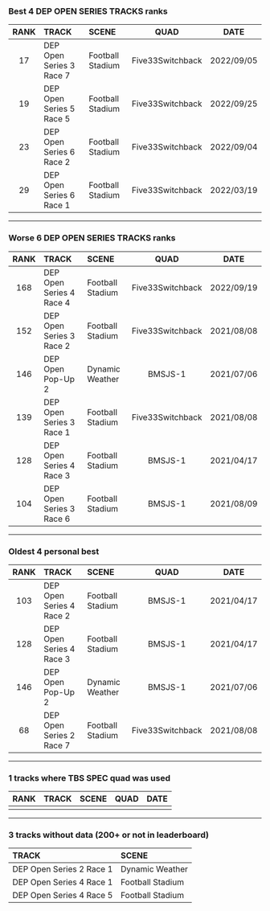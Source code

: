 ### Best 4 DEP OPEN SERIES TRACKS ranks
|RANK|TRACK|SCENE|QUAD|DATE|
|:---:|:---|:---|:---:|:---:|
|17|DEP Open Series 3 Race 7|Football Stadium|Five33Switchback|2022/09/05|
|19|DEP Open Series 5 Race 5|Football Stadium|Five33Switchback|2022/09/25|
|23|DEP Open Series 6 Race 2|Football Stadium|Five33Switchback|2022/09/04|
|29|DEP Open Series 6 Race 1|Football Stadium|Five33Switchback|2022/03/19|
---
### Worse 6 DEP OPEN SERIES TRACKS ranks
|RANK|TRACK|SCENE|QUAD|DATE|
|:---:|:---|:---|:---:|:---:|
|168|DEP Open Series 4 Race 4|Football Stadium|Five33Switchback|2022/09/19|
|152|DEP Open Series 3 Race 2|Football Stadium|Five33Switchback|2021/08/08|
|146|DEP Open Pop-Up 2|Dynamic Weather|BMSJS-1|2021/07/06|
|139|DEP Open Series 3 Race 1|Football Stadium|Five33Switchback|2021/08/08|
|128|DEP Open Series 4 Race 3|Football Stadium|BMSJS-1|2021/04/17|
|104|DEP Open Series 3 Race 6|Football Stadium|BMSJS-1|2021/08/09|
---
### Oldest 4 personal best
|RANK|TRACK|SCENE|QUAD|DATE|
|:---:|:---|:---|:---:|:---:|
|103|DEP Open Series 4 Race 2|Football Stadium|BMSJS-1|2021/04/17|
|128|DEP Open Series 4 Race 3|Football Stadium|BMSJS-1|2021/04/17|
|146|DEP Open Pop-Up 2|Dynamic Weather|BMSJS-1|2021/07/06|
|68|DEP Open Series 2 Race 7|Football Stadium|Five33Switchback|2021/08/08|
---
### 1 tracks where TBS SPEC quad was used
|RANK|TRACK|SCENE|QUAD|DATE|
|:---:|:---|:---|:---:|:---:|
||||||
---
### 3 tracks without data (200+ or not in leaderboard)
|TRACK|SCENE|
|:---|:---|
|DEP Open Series 2 Race 1|Dynamic Weather|
|DEP Open Series 4 Race 1|Football Stadium|
|DEP Open Series 4 Race 5|Football Stadium|
